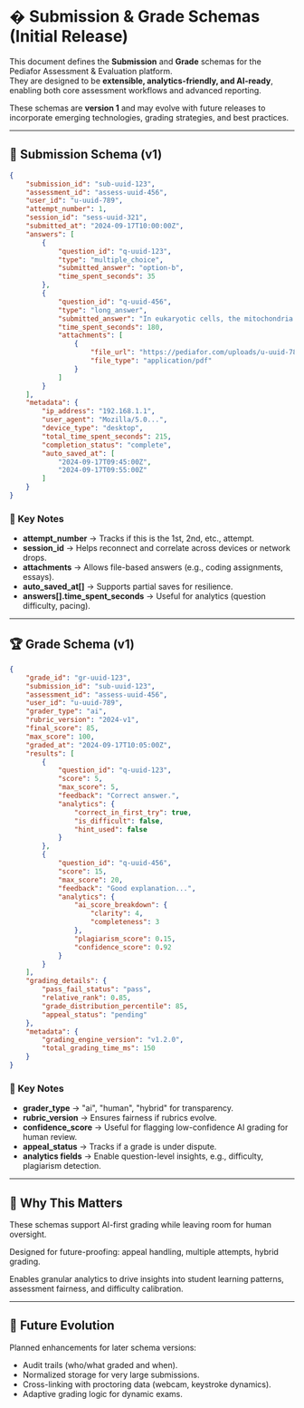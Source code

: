 # � Submission & Grade Schemas (Initial Release)

This document defines the **Submission** and **Grade** schemas for the Pediafor Assessment & Evaluation platform.  
They are designed to be **extensible, analytics-friendly, and AI-ready**, enabling both core assessment workflows and advanced reporting.  

These schemas are **version 1** and may evolve with future releases to incorporate emerging technologies, grading strategies, and best practices.

---

## 📝 Submission Schema (v1)

```json
{
	"submission_id": "sub-uuid-123",
	"assessment_id": "assess-uuid-456",
	"user_id": "u-uuid-789",
	"attempt_number": 1,
	"session_id": "sess-uuid-321",
	"submitted_at": "2024-09-17T10:00:00Z",
	"answers": [
		{
			"question_id": "q-uuid-123",
			"type": "multiple_choice",
			"submitted_answer": "option-b",
			"time_spent_seconds": 35
		},
		{
			"question_id": "q-uuid-456",
			"type": "long_answer",
			"submitted_answer": "In eukaryotic cells, the mitochondria are...",
			"time_spent_seconds": 180,
			"attachments": [
				{
					"file_url": "https://pediafor.com/uploads/u-uuid-789/essay-doc.pdf",
					"file_type": "application/pdf"
				}
			]
		}
	],
	"metadata": {
		"ip_address": "192.168.1.1",
		"user_agent": "Mozilla/5.0...",
		"device_type": "desktop",
		"total_time_spent_seconds": 215,
		"completion_status": "complete",
		"auto_saved_at": [
			"2024-09-17T09:45:00Z",
			"2024-09-17T09:55:00Z"
		]
	}
}
```

### 🔑 Key Notes
- **attempt_number** → Tracks if this is the 1st, 2nd, etc., attempt.
- **session_id** → Helps reconnect and correlate across devices or network drops.
- **attachments** → Allows file-based answers (e.g., coding assignments, essays).
- **auto_saved_at[]** → Supports partial saves for resilience.
- **answers[].time_spent_seconds** → Useful for analytics (question difficulty, pacing).

---

## 🏆 Grade Schema (v1)

```json
{
	"grade_id": "gr-uuid-123",
	"submission_id": "sub-uuid-123",
	"assessment_id": "assess-uuid-456",
	"user_id": "u-uuid-789",
	"grader_type": "ai",
	"rubric_version": "2024-v1",
	"final_score": 85,
	"max_score": 100,
	"graded_at": "2024-09-17T10:05:00Z",
	"results": [
		{
			"question_id": "q-uuid-123",
			"score": 5,
			"max_score": 5,
			"feedback": "Correct answer.",
			"analytics": {
				"correct_in_first_try": true,
				"is_difficult": false,
				"hint_used": false
			}
		},
		{
			"question_id": "q-uuid-456",
			"score": 15,
			"max_score": 20,
			"feedback": "Good explanation...",
			"analytics": {
				"ai_score_breakdown": {
					"clarity": 4,
					"completeness": 3
				},
				"plagiarism_score": 0.15,
				"confidence_score": 0.92
			}
		}
	],
	"grading_details": {
		"pass_fail_status": "pass",
		"relative_rank": 0.85,
		"grade_distribution_percentile": 85,
		"appeal_status": "pending"
	},
	"metadata": {
		"grading_engine_version": "v1.2.0",
		"total_grading_time_ms": 150
	}
}
```

### 🔑 Key Notes
- **grader_type** → "ai", "human", "hybrid" for transparency.
- **rubric_version** → Ensures fairness if rubrics evolve.
- **confidence_score** → Useful for flagging low-confidence AI grading for human review.
- **appeal_status** → Tracks if a grade is under dispute.
- **analytics fields** → Enable question-level insights, e.g., difficulty, plagiarism detection.

---

## 🎯 Why This Matters

These schemas support AI-first grading while leaving room for human oversight.

Designed for future-proofing: appeal handling, multiple attempts, hybrid grading.

Enables granular analytics to drive insights into student learning patterns, assessment fairness, and difficulty calibration.

---

## 🔮 Future Evolution

Planned enhancements for later schema versions:

- Audit trails (who/what graded and when).
- Normalized storage for very large submissions.
- Cross-linking with proctoring data (webcam, keystroke dynamics).
- Adaptive grading logic for dynamic exams.
